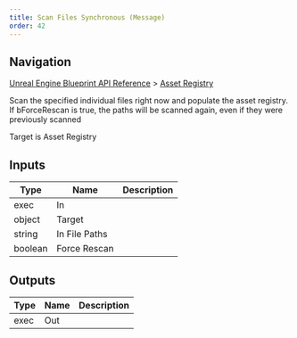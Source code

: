 ```yaml
---
title: Scan Files Synchronous (Message)
order: 42
---
```

## Navigation

[Unreal Engine Blueprint API Reference](https://dev.epicgames.com/documentation/en-us/unreal-engine/BlueprintAPI) > [Asset Registry](https://dev.epicgames.com/documentation/en-us/unreal-engine/BlueprintAPI/AssetRegistry)

Scan the specified individual files right now and populate the asset registry. If bForceRescan is true, the paths will be scanned again, even if they were previously scanned

Target is Asset Registry

## Inputs

| Type | Name | Description |
| --- | --- | --- |
| exec | In |  |
| object | Target |  |
| string | In File Paths |  |
| boolean | Force Rescan |  |

## Outputs

| Type | Name | Description |
| --- | --- | --- |
| exec | Out |  |
